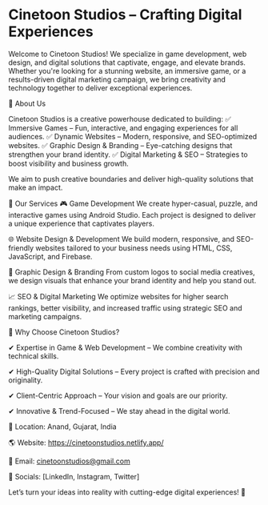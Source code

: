 
# Cinetoon Studios – Crafting Digital Experiences

Welcome to Cinetoon Studios! We specialize in game development, web design, and digital solutions that captivate, engage, and elevate brands. Whether you're looking for a stunning website, an immersive game, or a results-driven digital marketing campaign, we bring creativity and technology together to deliver exceptional experiences.

🚀 About Us

Cinetoon Studios is a creative powerhouse dedicated to building:
✅ Immersive Games – Fun, interactive, and engaging experiences for all audiences.
✅ Dynamic Websites – Modern, responsive, and SEO-optimized websites.
✅ Graphic Design & Branding – Eye-catching designs that strengthen your brand identity.
✅ Digital Marketing & SEO – Strategies to boost visibility and business growth.

We aim to push creative boundaries and deliver high-quality solutions that make an impact.

🎯 Our Services
🎮 Game Development
We create hyper-casual, puzzle, and interactive games using Android Studio. Each project is designed to deliver a unique experience that captivates players.

🌐 Website Design & Development
We build modern, responsive, and SEO-friendly websites tailored to your business needs using HTML, CSS, JavaScript, and Firebase.

🎨 Graphic Design & Branding
From custom logos to social media creatives, we design visuals that enhance your brand identity and help you stand out.

📈 SEO & Digital Marketing
We optimize websites for higher search rankings, better visibility, and increased traffic using strategic SEO and marketing campaigns.


📌 Why Choose Cinetoon Studios?

✔ Expertise in Game & Web Development – We combine creativity with technical skills.

✔ High-Quality Digital Solutions – Every project is crafted with precision and originality.

✔ Client-Centric Approach – Your vision and goals are our priority.

✔ Innovative & Trend-Focused – We stay ahead in the digital world.


📍 Location: Anand, Gujarat, India

🌎 Website: https://cinetoonstudios.netlify.app/

📧 Email: cinetoonstudios@gmail.com

📱 Socials: [LinkedIn, Instagram, Twitter]

Let’s turn your ideas into reality with cutting-edge digital experiences! 🚀
